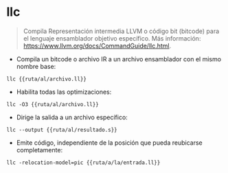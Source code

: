 # llc

> Compila Representación intermedia LLVM o código bit (bitcode) para el lenguaje ensamblador objetivo específico.
> Más información: <https://www.llvm.org/docs/CommandGuide/llc.html>.

- Compila un bitcode o archivo IR a un archivo ensamblador con el mismo nombre base:

`llc {{ruta/al/archivo.ll}}`

- Habilita todas las optimizaciones:

`llc -O3 {{ruta/al/archivo.ll}}`

- Dirige la salida a un archivo específico:

`llc --output {{ruta/al/resultado.s}}`

- Emite código, independiente de la posición que pueda reubicarse completamente:

`llc -relocation-model=pic {{ruta/a/la/entrada.ll}}`
